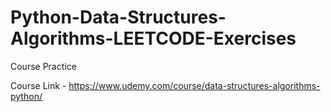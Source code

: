 # Python-Data-Structures-Algorithms-LEETCODE-Exercises
Course Practice




Course Link - https://www.udemy.com/course/data-structures-algorithms-python/